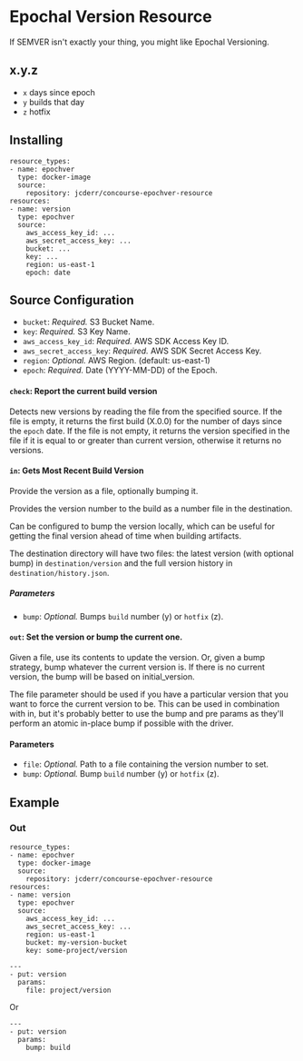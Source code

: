 # Epochal Version Resource

If SEMVER isn't exactly your thing, you might like Epochal Versioning.

## x.y.z

* `x` days since epoch
* `y` builds that day
* `z` hotfix

## Installing

```
resource_types:
- name: epochver
  type: docker-image
  source:
    repository: jcderr/concourse-epochver-resource
resources:
- name: version
  type: epochver
  source:
    aws_access_key_id: ...
    aws_secret_access_key: ...
    bucket: ...
    key: ...
    region: us-east-1
    epoch: date
```

## Source Configuration

* `bucket`: *Required.* S3 Bucket Name.
* `key`: *Required.* S3 Key Name.
* `aws_access_key_id`: *Required.* AWS SDK Access Key ID.
* `aws_secret_access_key`: *Required.* AWS SDK Secret Access Key.
* `region`: *Optional.* AWS Region. (default: us-east-1)
* `epoch`: *Required.* Date (YYYY-MM-DD) of the Epoch.

#### `check`: Report the current build version

Detects new versions by reading the file from the specified source. If the
file is empty, it returns the first build (X.0.0) for the number of days since
the `epoch` date. If the file is not empty, it returns the version specified in
the file if it is equal to or greater than current version, otherwise it
returns no versions.

#### `in`: Gets Most Recent Build Version

Provide the version as a file, optionally bumping it.

Provides the version number to the build as a number file in the destination.

Can be configured to bump the version locally, which can be useful for getting
the final version ahead of time when building artifacts.

The destination directory will have two files: the latest version (with
optional bump) in `destination/version` and the full version history in
`destination/history.json`. 

##### Parameters

* `bump`: *Optional.* Bumps `build` number (y) or `hotfix` (z).

#### `out`: Set the version or bump the current one.

Given a file, use its contents to update the version. Or, given a bump strategy,
bump whatever the current version is. If there is no current version, the bump
will be based on initial_version.

The file parameter should be used if you have a particular version that you
want to force the current version to be. This can be used in combination with
in, but it's probably better to use the bump and pre params as they'll perform
an atomic in-place bump if possible with the driver.

#### Parameters

* `file`: *Optional.* Path to a file containing the version number to set.
* `bump`: *Optional.* Bump `build` number (y) or `hotfix` (z).

## Example

### Out
```
resource_types:
- name: epochver
  type: docker-image
  source:
    repository: jcderr/concourse-epochver-resource
resources:
- name: version
  type: epochver
  source:
    aws_access_key_id: ...
    aws_secret_access_key: ...
    region: us-east-1
    bucket: my-version-bucket
    key: some-project/version
```

```
---
- put: version
  params:
    file: project/version
```

Or

```
---
- put: version
  params:
    bump: build
```

